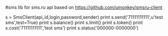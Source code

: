 #sms lib for sms.ru api
based on https://github.com/umonkey/smsru-client	



s = SmsClient(api_id,login,password,sender)
print s.send('71111111111',u'test sms',test=True)
print s.balance()
print s.limit()
print s.token()
print s.cost('71111111111','test sms')
print s.status('000000-0000000')
